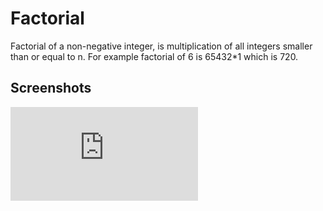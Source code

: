 
# Factorial

Factorial of a non-negative integer, is multiplication of all integers smaller than or equal to n. For example factorial of 6 is 65432*1 which is 720.


## Screenshots

![App Screenshot](https://github.com/Karishma290395/Factorial/blob/main/Factorial.java)

  